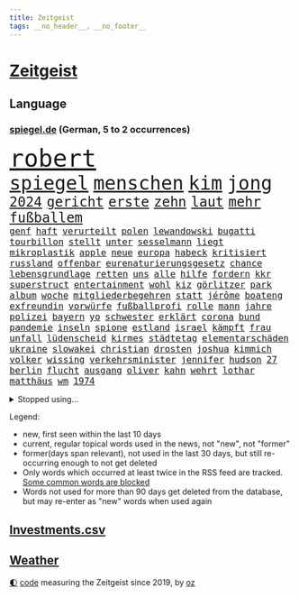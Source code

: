 ```yaml
---
title: Zeitgeist
tags: __no_header__, __no_footer__
---
```


# [Zeitgeist](https://oliz.io/zeitgeist/)

## Language

<h3><a href="https://www.spiegel.de" target="_blank">spiegel.de</a> (German, 5 to 2 occurrences)</h3>
<p style="font-family:monospace">
<span style="font-size:32pt"><a href="news_links.html#robert" class="current">robert</a></span>
<br>
<span style="font-size:25pt"><a href="news_links.html#spiegel" class="current">spiegel</a></span>
<span style="font-size:25pt"><a href="news_links.html#menschen" class="current">menschen</a></span>
<span style="font-size:25pt"><a href="news_links.html#kim" class="current">kim</a></span>
<span style="font-size:25pt"><a href="news_links.html#jong" class="new">jong</a></span>
<br>
<span style="font-size:18pt"><a href="news_links.html#2024" class="current">2024</a></span>
<span style="font-size:18pt"><a href="news_links.html#gericht" class="current">gericht</a></span>
<span style="font-size:18pt"><a href="news_links.html#erste" class="current">erste</a></span>
<span style="font-size:18pt"><a href="news_links.html#zehn" class="current">zehn</a></span>
<span style="font-size:18pt"><a href="news_links.html#laut" class="current">laut</a></span>
<span style="font-size:18pt"><a href="news_links.html#mehr" class="current">mehr</a></span>
<span style="font-size:18pt"><a href="news_links.html#fußballem" class="current">fußballem</a></span>
<br>
<span style="font-size:12pt"><a href="news_links.html#genf" class="current">genf</a></span>
<span style="font-size:12pt"><a href="news_links.html#haft" class="current">haft</a></span>
<span style="font-size:12pt"><a href="news_links.html#verurteilt" class="current">verurteilt</a></span>
<span style="font-size:12pt"><a href="news_links.html#polen" class="current">polen</a></span>
<span style="font-size:12pt"><a href="news_links.html#lewandowski" class="current">lewandowski</a></span>
<span style="font-size:12pt"><a href="news_links.html#bugatti" class="new">bugatti</a></span>
<span style="font-size:12pt"><a href="news_links.html#tourbillon" class="new">tourbillon</a></span>
<span style="font-size:12pt"><a href="news_links.html#stellt" class="current">stellt</a></span>
<span style="font-size:12pt"><a href="news_links.html#unter" class="current">unter</a></span>
<span style="font-size:12pt"><a href="news_links.html#sesselmann" class="current">sesselmann</a></span>
<span style="font-size:12pt"><a href="news_links.html#liegt" class="current">liegt</a></span>
<span style="font-size:12pt"><a href="news_links.html#mikroplastik" class="new">mikroplastik</a></span>
<span style="font-size:12pt"><a href="news_links.html#apple" class="current">apple</a></span>
<span style="font-size:12pt"><a href="news_links.html#neue" class="current">neue</a></span>
<span style="font-size:12pt"><a href="news_links.html#europa" class="current">europa</a></span>
<span style="font-size:12pt"><a href="news_links.html#habeck" class="current">habeck</a></span>
<span style="font-size:12pt"><a href="news_links.html#kritisiert" class="current">kritisiert</a></span>
<span style="font-size:12pt"><a href="news_links.html#russland" class="current">russland</a></span>
<span style="font-size:12pt"><a href="news_links.html#offenbar" class="current">offenbar</a></span>
<span style="font-size:12pt"><a href="news_links.html#eurenaturierungsgesetz" class="new">eurenaturierungsgesetz</a></span>
<span style="font-size:12pt"><a href="news_links.html#chance" class="current">chance</a></span>
<span style="font-size:12pt"><a href="news_links.html#lebensgrundlage" class="current">lebensgrundlage</a></span>
<span style="font-size:12pt"><a href="news_links.html#retten" class="current">retten</a></span>
<span style="font-size:12pt"><a href="news_links.html#uns" class="current">uns</a></span>
<span style="font-size:12pt"><a href="news_links.html#alle" class="current">alle</a></span>
<span style="font-size:12pt"><a href="news_links.html#hilfe" class="current">hilfe</a></span>
<span style="font-size:12pt"><a href="news_links.html#fordern" class="current">fordern</a></span>
<span style="font-size:12pt"><a href="news_links.html#kkr" class="new">kkr</a></span>
<span style="font-size:12pt"><a href="news_links.html#superstruct" class="new">superstruct</a></span>
<span style="font-size:12pt"><a href="news_links.html#entertainment" class="current">entertainment</a></span>
<span style="font-size:12pt"><a href="news_links.html#wohl" class="current">wohl</a></span>
<span style="font-size:12pt"><a href="news_links.html#kiz" class="new">kiz</a></span>
<span style="font-size:12pt"><a href="news_links.html#görlitzer" class="new">görlitzer</a></span>
<span style="font-size:12pt"><a href="news_links.html#park" class="current">park</a></span>
<span style="font-size:12pt"><a href="news_links.html#album" class="current">album</a></span>
<span style="font-size:12pt"><a href="news_links.html#woche" class="current">woche</a></span>
<span style="font-size:12pt"><a href="news_links.html#mitgliederbegehren" class="new">mitgliederbegehren</a></span>
<span style="font-size:12pt"><a href="news_links.html#statt" class="current">statt</a></span>
<span style="font-size:12pt"><a href="news_links.html#jérôme" class="current">jérôme</a></span>
<span style="font-size:12pt"><a href="news_links.html#boateng" class="current">boateng</a></span>
<span style="font-size:12pt"><a href="news_links.html#exfreundin" class="current">exfreundin</a></span>
<span style="font-size:12pt"><a href="news_links.html#vorwürfe" class="current">vorwürfe</a></span>
<span style="font-size:12pt"><a href="news_links.html#fußballprofi" class="current">fußballprofi</a></span>
<span style="font-size:12pt"><a href="news_links.html#rolle" class="current">rolle</a></span>
<span style="font-size:12pt"><a href="news_links.html#mann" class="current">mann</a></span>
<span style="font-size:12pt"><a href="news_links.html#jahre" class="current">jahre</a></span>
<span style="font-size:12pt"><a href="news_links.html#polizei" class="current">polizei</a></span>
<span style="font-size:12pt"><a href="news_links.html#bayern" class="current">bayern</a></span>
<span style="font-size:12pt"><a href="news_links.html#yo" class="new">yo</a></span>
<span style="font-size:12pt"><a href="news_links.html#schwester" class="current">schwester</a></span>
<span style="font-size:12pt"><a href="news_links.html#erklärt" class="current">erklärt</a></span>
<span style="font-size:12pt"><a href="news_links.html#corona" class="current">corona</a></span>
<span style="font-size:12pt"><a href="news_links.html#bund" class="current">bund</a></span>
<span style="font-size:12pt"><a href="news_links.html#pandemie" class="current">pandemie</a></span>
<span style="font-size:12pt"><a href="news_links.html#inseln" class="new">inseln</a></span>
<span style="font-size:12pt"><a href="news_links.html#spione" class="current">spione</a></span>
<span style="font-size:12pt"><a href="news_links.html#estland" class="current">estland</a></span>
<span style="font-size:12pt"><a href="news_links.html#israel" class="current">israel</a></span>
<span style="font-size:12pt"><a href="news_links.html#kämpft" class="current">kämpft</a></span>
<span style="font-size:12pt"><a href="news_links.html#frau" class="current">frau</a></span>
<span style="font-size:12pt"><a href="news_links.html#unfall" class="current">unfall</a></span>
<span style="font-size:12pt"><a href="news_links.html#lüdenscheid" class="new">lüdenscheid</a></span>
<span style="font-size:12pt"><a href="news_links.html#kirmes" class="new">kirmes</a></span>
<span style="font-size:12pt"><a href="news_links.html#städtetag" class="current">städtetag</a></span>
<span style="font-size:12pt"><a href="news_links.html#elementarschäden" class="current">elementarschäden</a></span>
<span style="font-size:12pt"><a href="news_links.html#ukraine" class="current">ukraine</a></span>
<span style="font-size:12pt"><a href="news_links.html#slowakei" class="current">slowakei</a></span>
<span style="font-size:12pt"><a href="news_links.html#christian" class="current">christian</a></span>
<span style="font-size:12pt"><a href="news_links.html#drosten" class="current">drosten</a></span>
<span style="font-size:12pt"><a href="news_links.html#joshua" class="current">joshua</a></span>
<span style="font-size:12pt"><a href="news_links.html#kimmich" class="current">kimmich</a></span>
<span style="font-size:12pt"><a href="news_links.html#volker" class="current">volker</a></span>
<span style="font-size:12pt"><a href="news_links.html#wissing" class="current">wissing</a></span>
<span style="font-size:12pt"><a href="news_links.html#verkehrsminister" class="current">verkehrsminister</a></span>
<span style="font-size:12pt"><a href="news_links.html#jennifer" class="current">jennifer</a></span>
<span style="font-size:12pt"><a href="news_links.html#hudson" class="new">hudson</a></span>
<span style="font-size:12pt"><a href="news_links.html#27" class="current">27</a></span>
<span style="font-size:12pt"><a href="news_links.html#berlin" class="current">berlin</a></span>
<span style="font-size:12pt"><a href="news_links.html#flucht" class="current">flucht</a></span>
<span style="font-size:12pt"><a href="news_links.html#ausgang" class="current">ausgang</a></span>
<span style="font-size:12pt"><a href="news_links.html#oliver" class="current">oliver</a></span>
<span style="font-size:12pt"><a href="news_links.html#kahn" class="current">kahn</a></span>
<span style="font-size:12pt"><a href="news_links.html#wehrt" class="current">wehrt</a></span>
<span style="font-size:12pt"><a href="news_links.html#lothar" class="new">lothar</a></span>
<span style="font-size:12pt"><a href="news_links.html#matthäus" class="new">matthäus</a></span>
<span style="font-size:12pt"><a href="news_links.html#wm" class="current">wm</a></span>
<span style="font-size:12pt"><a href="news_links.html#1974" class="current">1974</a></span>
</p>
<details>
<summary>Stopped using...</summary>
<p class="former" style="font-size:12pt">
lisa(1339) verstorbenen(1339) hielt(1338) liverpool(1338) neuseeland(1338) boot(1337) digitalisierung(1337) republikaner(1336) unabhängige(1336) wünscht(1336) arsenal(1335) depressionen(1335) gewaltig(1335) proteste(1335) sebastian(1335) gereist(1334) infektionen(1334) respekt(1334) überwinden(1334) ard(1333) künstler(1333) langer(1333) material(1333) patienten(1333) räumen(1333) technik(1333) tschechien(1333) jagd(1332) benzin(1331) dezember(1331) entlastet(1331) genannt(1331) illegalen(1331) januar(1331) kiel(1331) kollaps(1331) plus(1331) reihe(1331) sogenannte(1331) vergewaltigt(1331) vollständig(1331) vorübergehend(1331) gefährden(1330) klein(1330) leyen(1330) londoner(1330) lust(1330) opfern(1330) persönlich(1330) plädiert(1330) riss(1330) enthüllt(1329) ermöglichen(1329) freiburg(1329) nahmen(1329) rest(1329) verfolgen(1329) verfügung(1329) wirken(1329) erdoğan(1328) jobs(1328) regt(1328) solidarität(1328) 29(1327) entlässt(1327) fragt(1327) genutzt(1327) konflikte(1327) türkische(1327) werke(1327) baerbock(1326) freilassung(1326) langfristig(1326) nahverkehr(1326) glauben(1325) sexueller(1325) sinnvoll(1325) wohnhaus(1325) ökonom(1325) dementiert(1324) mitteln(1324) verschwunden(1324) 32(1323) staatliche(1323) vorstoß(1323) ägypten(1323) befreien(1322) gefragt(1322) geflogen(1321) irak(1321) lügen(1321) protestieren(1321) feuerwehrleute(1320) herr(1320) schwierig(1320) toter(1320) design(1319) see(1319) verschwand(1319) anzeichen(1318) brutal(1318) lücke(1318) republik(1318) weckt(1318) dar(1317) drastischen(1317) falschen(1317) fortgesetzt(1317) gesamten(1316) moskaus(1315) half(1314) kindes(1314) außerhalb(1313) einnahmen(1313) behalten(1311) mission(1311) konkrete(1310) änderungen(1310) sichert(1309) spannungen(1308) müsste(1307) parallelen(1307) frisch(1305) journalist(1305) ausrüstung(1304) niedrig(1302) automatisch(1301) begrüßt(1300) gelandet(1299) wendet(1298) profis(1297) versorgung(1297) abgeschlossen(1295) gewarnt(1294) hitler(1265) heidelberg(1242) gewinne(1235) orte(1176) mitverantwortlich(1151) unis(1146) werte(1141) geehrt(1140) felix(1096) belastung(1073) mächtigen(1051) umkämpften(1028) exil(1022) musks(1017) gefiel(998) gewandt(994) worum(979) krankenkassen(969) spezielle(967) halbes(959) verständigt(956) außenministerin(951) inklusive(945) unbekannter(944) schülerin(941) gestört(937) fußballs(933) militärischen(928) vatikan(927) auge(926) außenministerium(915) beschossen(910) invasion(908) buschmann(898) propaganda(888) gefechte(881) schwieriger(869) streik(850) herausgefunden(848) positiven(847) flughäfen(845) abschaffung(841) transparenz(840) betreibt(836) 98(826) stabil(821) gebiete(816) baustelle(809) töchter(809) 34(808) schlechter(801) natobeitritt(792) fernen(776) jack(765) verhängnis(760) steuerhinterziehung(744) ausgebaut(740) exuspräsident(739) gegenwart(721) justizminister(716) zuwanderung(714) dramatische(703) krebserkrankung(700) erdbeben(699) image(698) verzeichnet(696) landwirtschaft(694) drohnenangriff(678) notruf(666) aufmerksam(659) 63(646) töne(642) lettland(640) freigegeben(632) monika(627) psychologin(620) francisco(615) spiegelrecherche(612) staatsmedien(611) eineinhalb(608) staatsanwalt(607) methoden(602) besatzung(600) auszeichnung(599) großeinsatz(598) rückstand(595) schmeckt(594) deuten(592) mitarbeitern(577) pistole(570) böhmermann(566) abbauen(560) mitgliedern(555) check(546) internationalem(542) trauern(541) bewaffneten(537) gestalten(537) 16jährige(534) labor(533) kulturkampf(525) rammt(524) kongo(523) fahnder(518) fassen(516) cem(510) özdemir(510) geldgeber(504) autofahren(495) floh(494) wasserstoff(494) jene(489) freiwillige(486) fluggesellschaft(484) weimar(484) handwerker(483) vorwurfs(482) jäger(479) panik(479) green(478) kleinere(477) unruhe(477) beitritt(472) militäreinsatz(472) zuckerberg(471) dicht(466) unterbrechung(463) verstoß(463) rio(458) austritt(457) darmstadt(455) wagenknechts(454) ankommen(449) südwesten(446) ungeklärt(444) parks(443) dringen(440) älteren(439) diplomatische(434) dürren(432) zittern(432) angerichtet(430) kleinkind(428) kollidiert(427) 13jährige(422) gekürt(419) adhs(414) gesundheitlichen(412) bekämpfung(411) amtsinhaber(410) deutlicher(410) fläche(410) härtere(410) tickets(408) beine(407) lina(407) experiment(405) intensivstation(405) 8000(402) durften(402) optimismus(399) forscherin(397) expertengremium(394) ereignis(390) regierungen(388) protestierten(386) inhaftierte(383) hamburgs(380) mohammed(378) vergabe(378) angelegt(374) brandanschlag(374) qualifiziert(369) mangelnden(368) vogel(368) saudische(367) ankurbeln(366) lukas(366) verurteilen(366) objekte(365) familienvater(363) ausschließen(362) website(361) budget(359) älterer(359) aleksandar(357) abgewehrt(354) verrückt(352) vorbilder(348) oldenburg(347) lieferten(346) polizeigewahrsam(344) busfahrer(342) ankunft(340) selben(340) greta(338) thunberg(338) verlief(338) massiver(337) ozean(336) zulieferer(334) warnungen(333) bewerbungen(331) stockt(330) vertrauter(329) unterbunden(328) clemens(325) schwitzen(324) blumen(323) schneidet(317) unterscheiden(315) winfried(313) froh(312) strenger(312) wirtschaftsweise(312) wmtitel(312) argentiniens(309) tunnel(308) maximal(307) grünheide(305) lady(302) stritten(302) kranke(301) hunden(300) mächtigsten(299) pablo(299) cannabislegalisierung(295) holstein(295) zweifelt(295) betriebe(294) reserve(294) künstlerinnen(291) betrogen(290) leser(287) judenhass(285) unbeeindruckt(285) überwacht(284) hartes(283) mary(283) gestiegenen(282) hilfsorganisationen(281) momente(281) drogenboss(280) umgehend(280) abstiegskampf(279) rekordtief(279) saudiarabiens(279) rechtsextremisten(278) gewechselt(277) knacken(277) vorzugehen(277) roter(276) franziska(275) ansage(274) dient(273) indiz(272) lahmlegen(272) schlugen(271) young(270) gerechter(268) neuesten(268) achtzigerjahren(267) vettel(266) 99(265) reformiert(265) explodierte(262) mützenich(257) zurückhaltend(254) 76(253) abgeschossen(253) belästigt(253) 1994(252) einzelnen(252) kommissionspräsidentin(252) flüchtlingspolitik(251) haustiere(251) sanitäter(251) darstellung(250) berüchtigte(249) krimineller(247) linkenpolitiker(247) weitreichenden(247) 92(244) unfaire(244) uskongress(244) ägyptens(244) schenkt(243) ultrarechten(242) einlegen(240) kundgebungen(239) tabellenführung(238) unternehmens(238) verbraucherzentrale(238) ausfälle(237) mobbing(236) ddr(233) verzweifeln(233) protestierenden(232) tsg(232) krebsdiagnose(230) dunklen(229) versagt(229) streifenwagen(228) willkommen(228) offline(227) geregelt(226) nominierung(225) videobotschaft(225) 1100(224) böse(224) hamasanführer(223) massaker(223) großzügigen(222) unterscheidet(221) verbotenen(221) sicherheitsgründen(220) spdpolitikerin(219) tatortvote(218) kracht(217) einfachen(216) hasses(215) munter(215) normale(215) beruhigen(213) extremistischen(213) zölle(213) luxushotel(212) spieltag(212) synagoge(212) messungen(211) versammelt(210) andrzej(209) duda(209) adam(208) herbe(208) weltlage(208) fußballwelt(206) holger(206) versorgen(206) erkannt(203) freiem(203) künftige(203) recep(203) südlichen(203) tayyip(203) bewaffneter(201) kanzlerkandidat(201) stille(201) betroffener(199) vergebens(199) aggressiver(198) gewaltsam(197) verbliebene(197) freitagmorgen(196) gestritten(196) haken(196) spdfraktionschef(196) 37jährige(195) signalisiert(194) kleider(193) vollständige(193) aufwand(191) gazakriegs(191) gesetzesänderung(190) lokführern(190) psychologe(188) norwegens(187) eier(185) gazas(185) produzent(185) staatsstreich(185) christlichen(184) islamische(184) klugen(184) geklagt(183) teures(183) tarifkonflikt(182) chan(181) dr(181) wackelt(180) dfl(179) genehmigung(179) unruhen(179) gebilligt(177) geplantes(177) mutmaßlichem(177) ryan(177) vereine(177) ausgenommen(176) fach(176) verdanken(175) etlichen(174) positives(174) professionelle(174) regierungskoalition(174) verabschiedung(174) wagens(173) aktienkurs(171) hochrangiger(171) erhöhter(169) stralsund(169) uganda(169) aktivistinnen(168) besitzen(168) verhältnisse(168) erfinder(167) trägerrakete(167) gucci(166) guardiola(165) oberverwaltungsgericht(165) putingegner(164) aufstellen(163) gezahlt(162) reparatur(162) trailer(162) verzicht(162) eingegangen(161) gerungen(161) masterplan(161) station(160) tanzt(160) beschränken(159) einstufung(157) geringere(157) stürmt(157) luftraum(156) natogebiet(156) auslaufen(154) diesjährige(154) schwarzgrün(154) hansa(153) marktmacht(153) widmen(153) high(152) inselgruppe(152) kreise(152) pavlović(152) schwerste(152) shoppingapp(152) geltend(151) verstörende(151) humanitärer(150) schieben(150) pep(149) spielabbruch(148) ärgern(148) masters(147) belgorod(146) designs(146) teuerung(146) bedrängt(145) passagier(145) längsten(144) schlappe(144) spdmann(144) verstorbene(144) bombe(143) hamasführer(143) scorsese(143) verunglückten(143) donbass(142) provokationen(142) riad(141) kiewer(140) niedriger(140) presley(140) erzielen(139) b(138) baldigen(138) trotzt(138) anlässlich(137) hilfskonvoi(137) landsmann(137) spannend(137) südkoreanischen(136) priscilla(135) unsterblich(135) langes(133) machtdemonstration(133) anwesend(132) michel(132) indes(131) remigrationstreffen(131) 2009(130) aneinander(130) hungersnot(130) bayerntrainer(129) quälen(129) südafrikas(129) direkten(128) stau(127) umgeleitet(127) rabatte(125) bestürzt(124) gefühlt(124) anmelden(123) wüste(123) charlotte(122) finanzministers(122) kritischem(122) unbezahlbar(122) clan(121) fazit(121) klassenfahrt(121) selbstkritik(121) festgenommener(119) palmen(119) taurus(119) provisorischen(118) verdiente(118) vietnam(117) weltpolitik(117) werteunion(117) sonderlich(116) konkretes(115) aussortiert(114) lutz(114) therapeuten(114) erleichtert(113) gekrönt(113) fressen(112) saisonende(112) konstruiert(111) lobbyisten(111) präsidentschaftskandidat(111) angeordnet(110) trieben(110) vorgesehen(110) schütteln(109) abwehrkampf(108) massenhaften(108) solches(108) veralteten(108) zusammengekommen(108) berchtesgadener(107) digitalpakt(106) esc(106) plädoyers(106) trainers(106) aberkannt(105) trick(105) weichen(105) 19jähriger(104) assange(104) malmö(104) boote(103) leuchtturmwärter(103) prächtig(103) wangerooge(103) landschaft(102) pistorius'(102) schwarzmeerflotte(102) strategische(102) zwangsarbeit(102) ausmacht(101) forster(101) basketballerinnen(100) einsehen(100) fragte(100) popikone(100) föderlschmid(99) homosexualität(99) sohns(99) zwölfjähriger(99) jahrelangen(98) magische(98) startklarnewsletter(98) änderte(98) fever(97) politikwissenschaftler(97) sätze(97) wiederum(97) anfeindungen(96) autoexperte(96) dudenhöffer(96) ferdinand(96) meidet(96) regionalzug(96) zoo(96) free(95) klärt(95) kraftwerk(95) menschenrechtsaktivistin(95) eingefangen(94) steinen(94) unglücksfall(94) irritationen(93) tods(93) 1978(92) auffälligen(92) djirsarai(92) ideologie(92) multimillionär(92) vorgeführt(92) alterssicherung(91) jenseits(91) mccartney(91) mitspieler(91) propalästinensischem(91) durchsetzt(90) iw(90) tvshow(90) volksverpetzer(90) ausgangs(89) esasatellit(89) fußballbundesligisten(89) geringverdiener(89) gesundheitsrisiko(89) glasner(89) mls(89) neil(89) vereitelt(89) daniels(88) erhielten(88) formen(88) prüfer(88) seltsamen(88) wikileaksgründer(88) amtskollegen(87) durchsuchung(87) pussy(87) vizebürgermeister(87) fuest(86) gummibärchen(86) nyc(86) wildtiere(86) aktualisiert(85) escfinale(85) fehlender(85) großvaters(85) handelsrouten(85) isaak(85) räumlichkeiten(85) abgespielt(84) gequält(84) gescheiterter(84) innenraum(84) profidebüt(84) erdrutsche(83) negativen(83) thriller(83) atpturnier(82) bankrott(82) formel1weltmeisters(82) lahmlegt(82) löhne(82) märkte(82) oberleitung(82) verweigerte(82) werkzeuge(82) anschließenden(81) beworfen(81) geheimpläne(81) gesichts(81) gleichzusetzen(81) internen(81) lunge(81) mongolei(81) niederländisches(81) platzwunde(81) roberto(81) ali(80) f(80) führers(80) khamenei(80) miss(80) outfits(80) verkündeten(80) vizepräsident(80) euabgeordneten(79) großbrand(79) psychisch(79) runter(79) vancouver(79) veraltet(79) wohnblock(79) ästhetik(79) gleisbett(78) grundsätzlichen(78) wahren(78) bewegte(77) härteste(77) imola(77) mail(77) ozeane(77) ringe(77) umgekippt(77) urban(77) wettbewerbs(77) hallo(76) lebenskosten(76) shoppingplattform(76) uneinheitlich(76) zielscheibe(76) ausfindig(75) bauträger(75) dokumenten(75) hinterlegt(75) laxe(75) mischung(75) mitgenommen(74) nordseeinsel(74) ogunleye(74) taumelt(74) waymo(74) android(73) filmschaffende(73) kaputt(73) kuriosum(73) mehrjährigen(73) superbowlchampion(73) wartete(73) afdschiedsgericht(72) auftreten(72) autoindustrie(72) benötige(72) europapolitiker(72) francis(72) nicolaus(72) raffinerie(72) schöne(72) subkultur(72) abitur(71) auckland(71) betrügern(71) blogs(71) fernsehsender(71) halbzeit(71) hiv(71) infizierten(71) innenpolitisch(71) ko(71) richtlinien(71) schnitzer(71) ausgelaufen(70) erlegt(70) hetzt(70) mangelware(70) nichte(70) geschoben(69) jeff(69) netflixsequel(69) sandler(69) verängstigte(69) ausstrahlen(68) cyberangriffen(68) diente(68) kyriakos(68) laufsteg(68) mitsotakis(68) schusselig(68) wirklichkeit(68) beschaffte(67) boxer(67) familienleben(67) hilfsgütern(67) op(67) slash(67) steilvorlage(67) arbeitszeiten(66) arkadi(66) beschlagnahmung(66) diagnostiziert(66) duelle(66) fürsprecher(66) lärm(66) nazispruch(66) schreitet(66) starliner(66) wolosch(66) brd(65) gedauert(65) gegenseitigen(65) gelüftet(65) herrscher(65) pumpen(65) afdabgeordneter(64) dialog(64) dominik(64) hetzer(64) integration(64) kategorien(64) school(64) systematische(64) umbenannt(64) justizministerin(63) privatanleger(63) präsidentschaftskandidaten(63) verunsicherung(63) binoche(62) gattin(62) geldhäuser(62) großspende(62) juliette(62) kostspielig(62) waschen(62) flossen(61) intransparent(61) kurzvideoapp(61) rührt(61) streich(61) tauschte(61) terrororganisationen(61) unvermittelt(61) fertiggestellt(60) gesetzes(60) klimaprotest(60) bö(59) dietrich(59) friedensnobelpreisträgerin(59) gruß(59) klimaschützer(59) ressourcen(59) verruf(59) bauarbeiten(58) bedacht(58) riskieren(58) staatschefs(58) angetan(57) denkbar(57) einzugestehen(57) höhenmeter(57) preisträgerin(57) schweigegeldaffäre(57) gesteht(56) belebt(55) berufungsantrag(55) bewaffnet(55) bundespolizist(55) entschärfen(55) fangen(55) mini(55) protests(55) superhelden(55) bookingcom(54) brasilianischer(54) gebannt(54) gremiums(54) konvoi(54) machtapparat(54) uswaffen(54) verweigern(54) ausbremst(53) instrumentalisiert(53) leverkusener(53) andrich(52) grauen(52) gutachten(52) modeindustrie(52) frechheit(51) gerüst(51) grundsteuerreform(51) amir(50) beantragten(50) erholen(50) finn(50) huckleberry(50) sehe(50) toiletten(50) befördern(49) irreführende(49) lachgas(49) rabatthöhen(49) rädelsführer(49) se(49) sozialausgaben(49) erdstöße(48) hollywoodschauspielerin(48) kinderzimmer(48) kirchen(48) microsofts(48) torpedieren(48) anlegestelle(47) crow(47) d’italia(47) geringerer(47) grenzstadt(47) nobelpreis(47) regierungsmitglieder(47) reporters(47) sheryl(47) zöllen(47) angeschossen(46) busunglück(46) luftschlag(46) prägt(46) radprofis(46) witz(46) dárdai(45) gewalttätigen(45) meines(45) neapel(45) pál(45) 63jährigen(44) derjenigen(44) engel(44) staatsfernsehen(44) uran(44) diplomatischen(43) gewalttäter(43) obdachlosen(43) schlepper(43) schmecke(43) vergeltungsschlag(43) überwachen(43) gefängnisses(42) konzerten(42) maddieverdächtigen(42) ökonomin(42) batterie(41) brandgefährlich(41) frischer(41) leitungen(41) nachteil(41) spannender(41) vergeht(40) werbekunden(40) ertragen(39) evakuieren(39) kontrovers(39) ministeriums(39) schikane(39) selbstfahrende(39) stuhl(39) bahnstrecke(38) diddy(38) düstere(38) entbunden(38) patriots(38) stromnetz(38) trucks(38) verlassene(38) abiturprüfungen(37) college(37) flutgebiet(37) sander(37) veranstaltet(37) agentengesetz(36) gemalt(36) georgische(36) presserat(36) roboterhund(36) vereinbaren(36) wohnungsnot(36) amirabdollahian(35) beweist(35) charakter(35) dienstagmittag(35) doppelnamen(35) losung(35) queer(35) verblüfft(35) vorhergesagt(35) aufhebung(34) depression(34) kabel(34) salman(34) scheffler(34) scottie(34) stausee(34) angreift(33) chili(33) escobar(33) fahrverbote(33) verirrt(33) angedacht(32) baumeister(32) bewundern(32) ermahnt(32) expertenkommission(32) jeher(32) salosung(32) ausgebremst(31) di(31) dua(31) geschlechtseintrag(31) hafencity(31) lipa(31) nonbinäre(31) setze(31) verbotener(31) wohlhabende(31) afdlandtagsabgeordneter(30) auswärtiges(30) diamond(30) geflüchteter(30) gezielten(30) klug(30) techkonzern(30) abzusehen(29) attackierte(29) beinen(29) einkaufszentrum(29) indiana(29) juventus(29) kneipe(29) kommentare(29) lando(29) leitkultur(29) mittelfeldspieler(29) norris(29) rushdie(29) spitzenklub(29) stalking(29) veranstaltungen(29) auktionshäuser(28) gewinnern(28) schwerwiegende(28) wovor(28) bundesligasaison(27) böller(27) georgisches(27) hals(27) neunjährigen(27) afdpolitikers(26) bauministerin(26) dumpingpreise(26) eurozone(26) nachziehen(26) schwerelosigkeit(26) sportlerinnen(26) späteren(26) umfahren(26) unterschätzten(26) vertuscht(26) verwendete(26) weiterbetrieb(26) abbild(25) abschottung(25) ausgeführt(25) jauch(25) mutterschutz(25) packt(25) vereinen(25) videoschiedsrichter(25) wahlrechtsreform(25) entgegenkommen(24) entzauberung(24) megastar(24) mythen(24) veraltete(24) verpassten(24) weibchen(24) fußballromantiker(23) psychologen(23) roger(23) voraussetzungen(23) wandel(23) chats(22) eskalieren(22) landsleute(22) luxusmarken(22) stabilisiert(22) traditionsklub(22) videobeweis(22) arian(21) ausbreitung(21) fehlendes(21) gazaprotesten(21) gerüchten(21) kzgedenkstätte(21) lockern(21) mitbewerber(21) rangnick(21) rechtfertigen(21) sachsenhausen(21) südlibanon(21) films(20) früheres(20) infizierte(20) kindesentziehung(20) mitarbeitenden(20) nullerjahren(20) unglaublich(20) vermisstem(20) ankara(19) durchbrechen(19) eukommissar(19) fdpparteitag(19) rock(19) schleichenden(19) tonne(19) bremervörde(18) filmproduzent(18) geist(18) literaturnobelpreisträgerin(18) nflprofi(18) rätselhaft(18) vergangenem(18) ausweiten(17) blues(17) exbeatle(17) kooperieren(17) kristi(17) mindestlohns(17) noem(17) schenk(17) schwört(17) totenköpfe(17) 1400(16) dienstwaffe(16) joseph(16) kulturgut(16) schulsport(16) belieben(15) entfernung(15) haushaltsstreit(15) italienrundfahrt(15) kreuzberg(15) modernisieren(15) reus(15) suchaktion(15) taktische(15) courteney(14) cox(14) enthüllungen(14) eroberte(14) invasoren(14) kurzarbeit(14) schlägertrupps(14) sechsjährigen(14) unerwarteter(14) verdachtsfall(14) zerbi(14) abschlussbericht(13) aufgeweicht(13) empfohlen(13) grimm(13) lobbyist(13) trieb(13) brokstedtmesserangriff(12) eröffnen(12) geopolitisch(12) papiere(12) wasserstraße(12) wertet(12) rentenalter(11) tunesien(11)
</p>
</details>
<p>Legend:
<ul>
<li><span class="new">new</span>, first seen within the last 10 days</li>
<li><span class="current">current</span>, regular topical words used in the news, not "new", not "former"</li>
<li><span class="former">former(days span relevant)</span>, not used in the last 30 days, but still re-occurring enough to not get deleted</li>
<li>Only words which occurred at least twice in the RSS feed are tracked. <a href="language/filters.py">Some common words are blocked</a></li>
<li>Words not used for more than 90 days get deleted from the database, but may re-enter as "new" words when used again</li>
</ul>
</p>

## [Investments](investments.html)[.csv](investments.csv)

## [Weather](weather.html)

<footer>
<a href="javascript:toggleTheme()" class="nav">🌓</a>
<a href="https://github.com/ooz/zeitgeist">code</a> measuring the Zeitgeist since 2019, by <a href="https://oliz.io">oz</a>
</footer>
